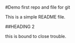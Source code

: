 #Demo first repo and file for git

This is a simple README file.

##HEADING 2

this is bound to close trouble.
